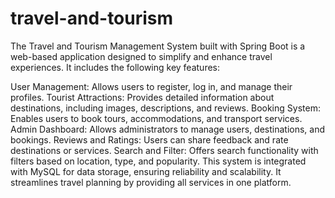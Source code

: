 # travel-and-tourism
The Travel and Tourism Management System built with Spring Boot is a web-based application designed to simplify and enhance travel experiences. It includes the following key features:

User Management: Allows users to register, log in, and manage their profiles.
Tourist Attractions: Provides detailed information about destinations, including images, descriptions, and reviews.
Booking System: Enables users to book tours, accommodations, and transport services.
Admin Dashboard: Allows administrators to manage users, destinations, and bookings.
Reviews and Ratings: Users can share feedback and rate destinations or services.
Search and Filter: Offers search functionality with filters based on location, type, and popularity.
This system is integrated with MySQL for data storage, ensuring reliability and scalability. It streamlines travel planning by providing all services in one platform.
